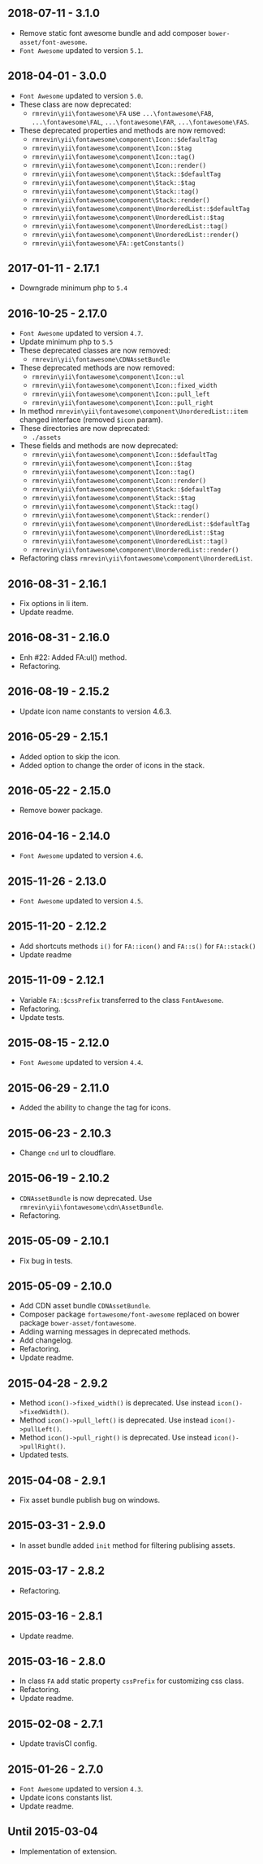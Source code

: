 2018-07-11 - 3.1.0
------------------
* Remove static font awesome bundle and add composer `bower-asset/font-awesome`.
* `Font Awesome` updated to version `5.1`.

2018-04-01 - 3.0.0
-------------------
* `Font Awesome` updated to version `5.0`.
* These class are now deprecated:
  * `rmrevin\yii\fontawesome\FA` use `...\fontawesome\FAB`,  `...\fontawesome\FAL`,  `...\fontawesome\FAR`, `...\fontawesome\FAS`.  
* These deprecated properties and methods are now removed:
  * `rmrevin\yii\fontawesome\component\Icon::$defaultTag`
  * `rmrevin\yii\fontawesome\component\Icon::$tag`
  * `rmrevin\yii\fontawesome\component\Icon::tag()`
  * `rmrevin\yii\fontawesome\component\Icon::render()`
  * `rmrevin\yii\fontawesome\component\Stack::$defaultTag`
  * `rmrevin\yii\fontawesome\component\Stack::$tag`
  * `rmrevin\yii\fontawesome\component\Stack::tag()`
  * `rmrevin\yii\fontawesome\component\Stack::render()`
  * `rmrevin\yii\fontawesome\component\UnorderedList::$defaultTag`
  * `rmrevin\yii\fontawesome\component\UnorderedList::$tag`
  * `rmrevin\yii\fontawesome\component\UnorderedList::tag()`
  * `rmrevin\yii\fontawesome\component\UnorderedList::render()`
  * `rmrevin\yii\fontawesome\FA::getConstants()`

2017-01-11 - 2.17.1
-------------------
* Downgrade minimum php to `5.4`

2016-10-25 - 2.17.0
-------------------
* `Font Awesome` updated to version `4.7`.
* Update minimum php to `5.5`
* These deprecated classes are now removed:
  * `rmrevin\yii\fontawesome\CDNAssetBundle`
* These deprecated methods are now removed:
  * `rmrevin\yii\fontawesome\component\Icon::ul`
  * `rmrevin\yii\fontawesome\component\Icon::fixed_width`
  * `rmrevin\yii\fontawesome\component\Icon::pull_left`
  * `rmrevin\yii\fontawesome\component\Icon::pull_right`
* In method `rmrevin\yii\fontawesome\component\UnorderedList::item` changed interface (removed `$icon` param).
* These directories are now deprecated:
  * `./assets`
* These fields and methods are now deprecated:
  * `rmrevin\yii\fontawesome\component\Icon::$defaultTag`
  * `rmrevin\yii\fontawesome\component\Icon::$tag`
  * `rmrevin\yii\fontawesome\component\Icon::tag()`
  * `rmrevin\yii\fontawesome\component\Icon::render()`
  * `rmrevin\yii\fontawesome\component\Stack::$defaultTag`
  * `rmrevin\yii\fontawesome\component\Stack::$tag`
  * `rmrevin\yii\fontawesome\component\Stack::tag()`
  * `rmrevin\yii\fontawesome\component\Stack::render()`
  * `rmrevin\yii\fontawesome\component\UnorderedList::$defaultTag`
  * `rmrevin\yii\fontawesome\component\UnorderedList::$tag`
  * `rmrevin\yii\fontawesome\component\UnorderedList::tag()`
  * `rmrevin\yii\fontawesome\component\UnorderedList::render()`
* Refactoring class `rmrevin\yii\fontawesome\component\UnorderedList`.

2016-08-31 - 2.16.1
-------------------
* Fix options in li item.
* Update readme.

2016-08-31 - 2.16.0
-------------------
* Enh #22: Added FA:ul() method.
* Refactoring.

2016-08-19 - 2.15.2
-------------------
* Update icon name constants to version 4.6.3.

2016-05-29 - 2.15.1
-------------------
* Added option to skip the icon.
* Added option to change the order of icons in the stack.

2016-05-22 - 2.15.0
-------------------
* Remove bower package.

2016-04-16 - 2.14.0
-------------------
* `Font Awesome` updated to version `4.6`.

2015-11-26 - 2.13.0
-------------------
* `Font Awesome` updated to version `4.5`.

2015-11-20 - 2.12.2
-------------------
* Add shortcuts methods `i()` for `FA::icon()` and `FA::s()` for `FA::stack()`
* Update readme

2015-11-09 - 2.12.1
-------------------
* Variable `FA::$cssPrefix` transferred to the class `FontAwesome`.
* Refactoring.
* Update tests.

2015-08-15 - 2.12.0
-------------------
* `Font Awesome` updated to version `4.4`.

2015-06-29 - 2.11.0
-------------------
* Added the ability to change the tag for icons.

2015-06-23 - 2.10.3
-------------------
* Change `cnd` url to cloudflare.

2015-06-19 - 2.10.2
-------------------
* `CDNAssetBundle` is now deprecated. Use `rmrevin\yii\fontawesome\cdn\AssetBundle`.
* Refactoring.

2015-05-09 - 2.10.1
-------------------
* Fix bug in tests.

2015-05-09 - 2.10.0
-------------------
* Add CDN asset bundle `CDNAssetBundle`.
* Composer package `fortawesome/font-awesome` replaced on bower package `bower-asset/fontawesome`.
* Adding warning messages in deprecated methods.
* Add changelog.
* Refactoring.
* Update readme.

2015-04-28 - 2.9.2
------------------
* Method `icon()->fixed_width()` is deprecated. Use instead `icon()->fixedWidth()`.
* Method `icon()->pull_left()` is deprecated. Use instead `icon()->pullLeft()`.
* Method `icon()->pull_right()` is deprecated. Use instead `icon()->pullRight()`.
* Updated tests.

2015-04-08 - 2.9.1
------------------
* Fix asset bundle publish bug on windows.

2015-03-31 - 2.9.0
------------------
* In asset bundle added `init` method for filtering publising assets.

2015-03-17 - 2.8.2
------------------
* Refactoring.

2015-03-16 - 2.8.1
------------------
* Update readme.

2015-03-16 - 2.8.0
------------------
* In class `FA` add static property `cssPrefix` for customizing css class.
* Refactoring.
* Update readme.

2015-02-08 - 2.7.1
------------------
* Update travisCI config.

2015-01-26 - 2.7.0
------------------
* `Font Awesome` updated to version `4.3`.
* Update icons constants list.
* Update readme.

Until 2015-03-04
----------------
* Implementation of extension.